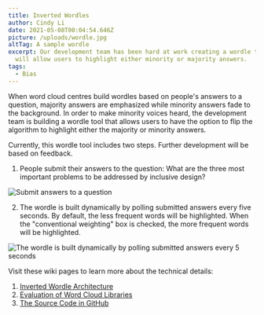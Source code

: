 ```yaml
---
title: Inverted Wordles
author: Cindy Li
date: 2021-05-08T00:04:54.646Z
picture: /uploads/wordle.jpg
altTag: A sample wordle
excerpt: Our development team has been hard at work creating a wordle tool that
  will allow users to highlight either minority or majority answers.
tags:
  - Bias
---
```

When word cloud centres build wordles based on people's answers to a question, majority answers are emphasized while minority answers fade to the background. In order to make minority voices heard, the development team is building a wordle tool that allows users to have the option to flip the algorithm to highlight either the majority or minority answers.

Currently, this wordle tool includes two steps. Further development will be based on feedback.

1. People submit their answers to the question: What are the three most important problems to be addressed by inclusive design?

![Submit answers to a question](/uploads/question.png)

2. The wordle is built dynamically by polling submitted answers every five seconds. By default, the less frequent words will be highlighted. When the "conventional weighting" box is checked, the more frequent words will be highlighted.

![The wordle is built dynamically by polling submitted answers every 5 seconds](/uploads/wordle.jpg)

Visit these wiki pages to learn more about the technical details:

1. [Inverted Wordle Architecture](https://wiki.fluidproject.org/display/fluid/Inverted+Wordles+Architecture)
2. [Evaluation of Word Cloud Libraries](https://wiki.fluidproject.org/display/fluid/Evaluation+of+word+cloud+libraries)
3. [The Source Code in GitHub](https://github.com/inclusive-design/inverted-wordles/)